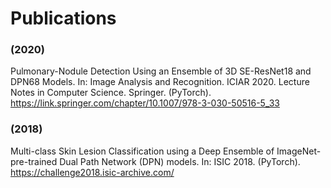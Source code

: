 # Publications 

### (2020) 
Pulmonary-Nodule Detection Using an Ensemble of 3D SE-ResNet18 and DPN68 Models. In: Image Analysis and Recognition. ICIAR 2020. Lecture Notes in Computer Science. Springer. (PyTorch). https://link.springer.com/chapter/10.1007/978-3-030-50516-5_33
 
### (2018) 
Multi-class Skin Lesion Classification using a Deep Ensemble of ImageNet-pre-trained Dual Path Network (DPN) models. In: ISIC 2018. (PyTorch). https://challenge2018.isic-archive.com/

